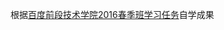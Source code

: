 <html>
<head>
  <meta charset="utf-8">
</head>
<body>
  <p>根据<a href="http://ife.baidu.com/task/all" target:"_block">百度前段技术学院2016春季班学习任务</a>自学成果</p>
</body>
</html>
